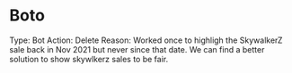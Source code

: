 # Boto

Type: Bot
Action: Delete
Reason: Worked once to highligh the SkywalkerZ sale  back in Nov 2021 but never since that date.
We can find a better solution to show skywlkerz sales to be fair.